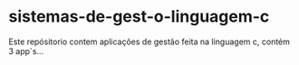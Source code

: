 # sistemas-de-gest-o-linguagem-c
Este repósitorio contem aplicações de gestão feita na linguagem c, contém 3 app´s...
